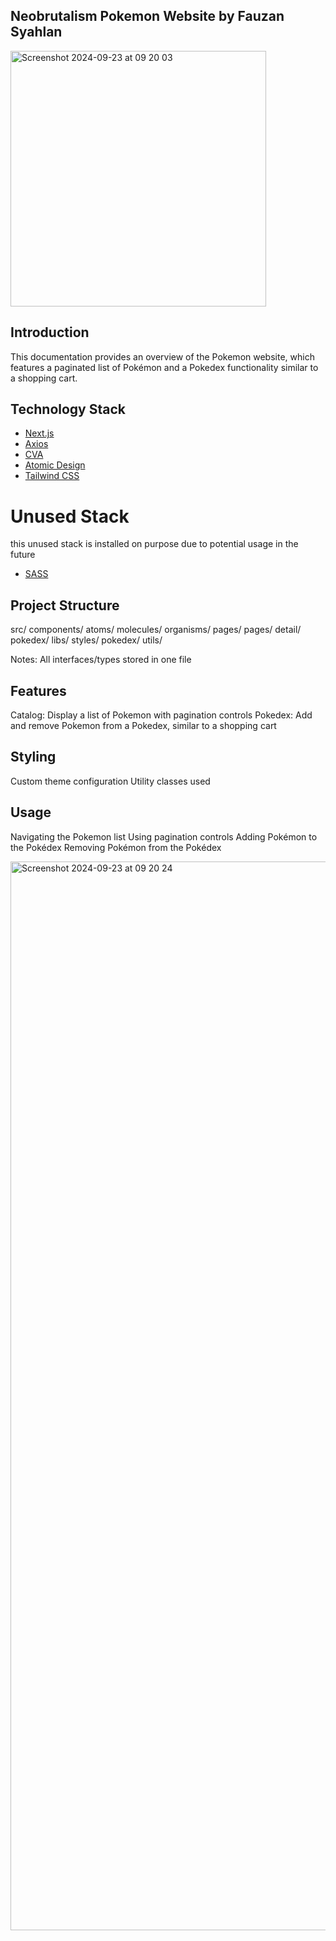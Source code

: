 ## Neobrutalism Pokemon Website by Fauzan Syahlan

<img width="409" alt="Screenshot 2024-09-23 at 09 20 03" src="https://github.com/user-attachments/assets/d6230461-61a1-4c55-be08-a2e1ea190aeb">

## Introduction
This documentation provides an overview of the Pokemon website, which features a paginated list of Pokémon and a Pokedex functionality similar to a shopping cart.

## Technology Stack
- [Next.js](https://nextjs.org)
- [Axios](https://axios-http.com/docs/intro)
- [CVA](https://cva.style/docs)
- [Atomic Design](https://atomicdesign.bradfrost.com/chapter-2/)
- [Tailwind CSS](https://tailwindcss.com/)

# Unused Stack
this unused stack is installed on purpose due to potential usage in the future
- [SASS](https://sass-lang.com/)

## Project Structure
src/
  components/
    atoms/
    molecules/
    organisms/
    pages/
  pages/
    detail/
    pokedex/
  libs/
  styles/
    pokedex/
  utils/

Notes: All interfaces/types stored in one file

## Features

Catalog: Display a list of Pokemon with pagination controls
Pokedex: Add and remove Pokemon from a Pokedex, similar to a shopping cart

## Styling

Custom theme configuration
Utility classes used

## Usage

Navigating the Pokemon list
Using pagination controls
Adding Pokémon to the Pokédex
Removing Pokémon from the Pokédex



<img width="1710" alt="Screenshot 2024-09-23 at 09 20 24" src="https://github.com/user-attachments/assets/4e9cad6a-c9e2-4ba5-8429-6d877d72cc26">

